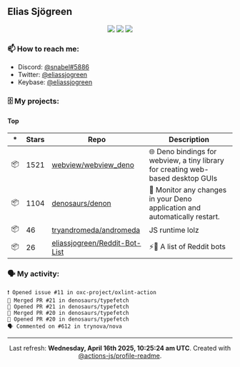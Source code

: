 ## Elias Sjögreen

<p align="center">
  <img src="https://img.shields.io/badge/🎂-dec. 2003-success" />
  <img src="https://img.shields.io/badge/🌎-Stockholm-informational" />
  <img src="https://img.shields.io/badge/👦-He/Him-informational" />
</p>

### 📫 How to reach me:

- Discord: [@snabel#5886](https://discord.com/users/267978757799673866)
- Twitter: [@eliassjogreen](https://twitter.com/eliassjogreen)
- Keybase: [@eliassjogreen](https://keybase.io/eliassjogreen)

### 🗄 My projects:

#### Top
|*|Stars|Repo|Description|
|---|---|---|---|
| 📦 | 1521 | [webview/webview_deno](https://github.com/webview/webview_deno) | 🌐 Deno bindings for webview, a tiny library for creating web-based desktop GUIs |
| 📦 | 1104 | [denosaurs/denon](https://github.com/denosaurs/denon) | 👀 Monitor any changes in your Deno application and automatically restart. |
| 📦 | 46 | [tryandromeda/andromeda](https://github.com/tryandromeda/andromeda) | JS runtime lolz |
| 📦 | 26 | [eliassjogreen/Reddit-Bot-List](https://github.com/eliassjogreen/Reddit-Bot-List) | ⚡️🤖 A list of Reddit bots |

### 🗣 My activity:

```
❗️ Opened issue #11 in oxc-project/oxlint-action
🎉 Merged PR #21 in denosaurs/typefetch
💪 Opened PR #21 in denosaurs/typefetch
🎉 Merged PR #20 in denosaurs/typefetch
💪 Opened PR #20 in denosaurs/typefetch
🗣 Commented on #612 in trynova/nova
```

------------
<p align="center">Last refresh: <b>Wednesday, April 16th 2025, 10:25:24 am UTC</b>. Created with <a href=https://github.com/marketplace/actions/profile-readme>@actions-js/profile-readme</a>.</p>
